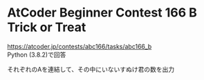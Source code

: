 # AtCoder Beginner Contest 166 B Trick or Treat  
https://atcoder.jp/contests/abc166/tasks/abc166_b  
Python (3.8.2)で回答  

それぞれのAを連結して、その中にいないすぬけ君の数を出力
